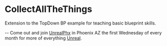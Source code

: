 # CollectAllTheThings

Extension to the TopDown BP example for teaching basic blueprint skills.

--
Come out and join [UnrealPhx](http://unrealphx.com) in Phoenix AZ the first Wednesday of every month for more of everything [Unreal](https://www.unrealengine.com).
